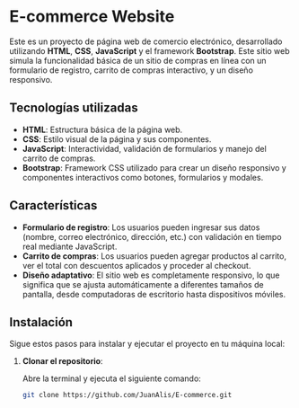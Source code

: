 # E-commerce Website

Este es un proyecto de página web de comercio electrónico, desarrollado utilizando **HTML**, **CSS**, **JavaScript** y el framework **Bootstrap**. Este sitio web simula la funcionalidad básica de un sitio de compras en línea con un formulario de registro, carrito de compras interactivo, y un diseño responsivo.

## Tecnologías utilizadas

- **HTML**: Estructura básica de la página web.
- **CSS**: Estilo visual de la página y sus componentes.
- **JavaScript**: Interactividad, validación de formularios y manejo del carrito de compras.
- **Bootstrap**: Framework CSS utilizado para crear un diseño responsivo y componentes interactivos como botones, formularios y modales.

## Características

- **Formulario de registro**: Los usuarios pueden ingresar sus datos (nombre, correo electrónico, dirección, etc.) con validación en tiempo real mediante JavaScript.
- **Carrito de compras**: Los usuarios pueden agregar productos al carrito, ver el total con descuentos aplicados y proceder al checkout.
- **Diseño adaptativo**: El sitio web es completamente responsivo, lo que significa que se ajusta automáticamente a diferentes tamaños de pantalla, desde computadoras de escritorio hasta dispositivos móviles.

## Instalación

Sigue estos pasos para instalar y ejecutar el proyecto en tu máquina local:

1. **Clonar el repositorio**:

   Abre la terminal y ejecuta el siguiente comando:

   ```bash
   git clone https://github.com/JuanAlis/E-commerce.git
